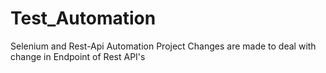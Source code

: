 # Test_Automation
Selenium and Rest-Api Automation Project
Changes are made to deal with change in Endpoint of Rest API's
